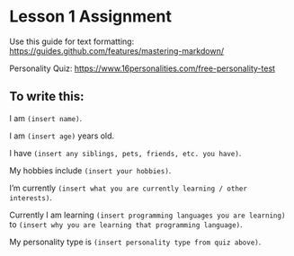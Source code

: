 # Lesson 1 Assignment

Use this guide for text formatting: https://guides.github.com/features/mastering-markdown/

Personality Quiz: https://www.16personalities.com/free-personality-test

## To write this:

I am `(insert name)`. 

I am `(insert age)` years old. 

I have `(insert any siblings, pets, friends, etc. you have)`. 

My hobbies include `(insert your hobbies)`.

I’m currently `(insert what you are currently learning / other interests)`.

Currently I am learning `(insert programming languages you are learning)` to `(insert why you are learning that programming language)`.

My personality type is `(insert personality type from quiz above)`.
